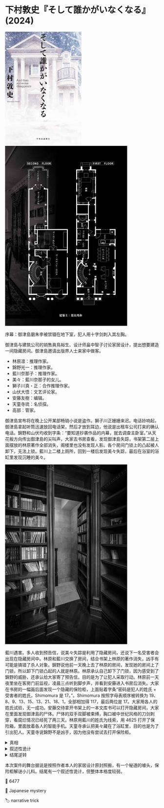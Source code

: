 # 下村敦史『そして誰かがいなくなる』(2024)

<img src=images/2024_cover.jpg width=250/>

<img src=images/2024_floor_plan.jpg width=400/>

序幕：御津島磨朱李被禁锢在地下室，犯人用十字剑刺入其左胸。

御津島与建筑公司的销售眞鳥裕生、设计师畠中智子讨论家居设计，提出想要建造一间隐藏房间。御津島邀请出版界人士来家中做客。

* 林原凛：推理作家。
* 錦野光一：推理作家。
* 藍川奈那子：推理作家。
* 美々：藍川奈那子的女儿。
* 獅子川真・正：合作推理作家。
* 山伏大悟：文艺评论家。
* 安藤友樹：编辑。
* 天童寺琉：名侦探。
* 高部：管家。

御津島宣布将在晚上公开某部畅销小说是盗作。獅子川正姗姗来迟。电话铃响起，御津島拿起听筒迅速放回电话架，然后才放到耳边，他说是出租车公司打来的确认电话。錦野和山伏均收到字条：“要知道抄袭作品的内幕，就去调查主卧室。”从天花板方向传出御津島的尖叫声，大家去书房查看，发现御津島失踪，书架第二层上面摆放的林原著作全部消失，阁楼里也没有发现人影。各个房间门锁上的凸起被人卸下，无法上锁。藍川上二楼上厕所，回到一楼后发现美々失踪，最后在浴室的浴缸里发现沉睡的美々。

<img src=images/2024_secret_room.jpg width=400/>

藍川遇害。多人收到预告信，说美々失踪是利用了隐藏房间，还说下一名受害者会出现在隐藏房间中。林原和藍川交换了房间，结合书架上林原的著作消失，凶手有可能是搞错了杀人对象。錦野说他前一天晚上去了林原的房间，发现她的房间上了门锁，所以卸下门锁凸起的人就是林原。林原承认自己卸下了门锁，因为感受到了錦野的威胁，还承认给大家寄了预告信，目的是为了让犯人采取行动。林原前一天夜里坐在客房门前监视，凌晨三点听到脚步声，并看到安藤进入书房后消失。大家在书房的一幅画后面发现一个隐藏的保险柜，上面贴着字条“密码是犯人的姓氏 + 受害者的姓氏，Shimomura 是 17。”。Shimomura 按照字母表顺序被转换为 19、8、9、13、15、13、21、18、1，全部相加得 117，最后两位是 17。大家用各人的姓氏试验，无一成功。安藤交待拿开书架上的一本文库书可以打开隐藏房间，大家在里面发现御津島的尸体。尸体的双手双脚被束缚，胸口被中世纪风格的刀剑刺穿，看腐烂情况已经死了两三天。林原用藍川的姓氏为线索，用 4625 打开了保险箱，里面放着各人的智能手机。天童寺承认把美々藏在了浴缸里，目的也是为了引出犯人。天童寺说錦野不是凶手，因为他没有尝试去打开保险柜。

<details><summary>真相</summary>
房子里的电话听筒拿起来放回电话架之后不会挂断，还能继续通话，安藤不知道这件事，说明他先前声称接到电话是谎言，他的不在场证明也随之瓦解。安藤谎称在书房接到电话，为了解释餐厅里的人没有听到电话铃响，拔掉了餐厅的电话。犯罪现场不是在二楼，而是在地下室，所以身在书房的安藤有机会下楼犯罪，大家听到的御津島的尖叫声是通过通风管传出。御津島设计了新的建筑诡计，请大家来是为了验证诡计是否可行，把密码设为藍川的姓氏是因为原计划让她当“凶手”。
</details>

<details><summary>叙述性诡计</summary>
安藤为假冒，其真实身份是獅子川真，他在出版社拿到了给真安藤的邀请信，担心自己抄袭被揭发，所以冒充安藤赴约，并假装和獅子川正初次见面。
</details>

<details><summary>结尾逆转</summary>
遇害的“御津島”其实是御津島的粉丝。御津島本来的读音为 Otsushima，全名 Otsushima Mashuri 字母重排可成为 Atsushi Shimomura（下村敦史），也即本书作者。 
</details>

本次案件的舞台据说是按照作者本人的家居设计原封照搬，有一个秘道的噱头，保险柜解谜小儿科。结尾有一个叙述性诡计，但整体本格度较弱。

:link: 6477

:file_folder: Japanese mystery

:label: narrative trick
